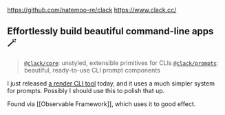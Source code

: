 https://github.com/natemoo-re/clack
https://www.clack.cc/

## Effortlessly build beautiful command-line apps 🪄

> [`@clack/core`](https://github.com/natemoo-re/clack/blob/main/packages/core#readme): unstyled, extensible primitives for CLIs
> [`@clack/prompts`](https://github.com/natemoo-re/clack/blob/main/packages/prompts#readme): beautiful, ready-to-use CLI prompt components

I just released [a render CLI tool](https://github.com/readmeio/rendish) today, and it uses a much simpler system for prompts. Possibly I should use this to polish that up.

Found via [[Observable Framework]], which uses it to good effect.
